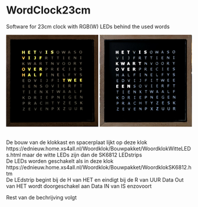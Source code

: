 # WordClock23cm
Software for 23cm clock with RGB(W) LEDs behind the used words<br>

<img src="23cmClockFiles/clockgeel.jpg" width="250" height="250" class="auto-style3"> <img alt="Witte display" height="250" src="23cmClockFiles/clockwit.jpg" width="250"><br>

<br>
De bouw van de klokkast en spacerplaat lijkt op deze klok https://ednieuw.home.xs4all.nl/Woordklok/Bouwpakket/WoordklokWitteLEDs.html
maar de witte LEDs zijn dan de SK6812 LEDstrips<br>
De LEDs worden geschakelt als in deze klok https://ednieuw.home.xs4all.nl/Woordklok/Bouwpakket/WoordklokSK6812.htm<br>
De LEdstrip begint bij de H van HET en eindigt bij de R van UUR Data Out van HET wordt doorgeschakel aan Data IN van IS enzovoort<br>

Rest van de bechrijving volgt
